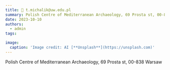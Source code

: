 ```yaml
---
title: 📧 t.michalik@uw.edu.pl
summary: Polish Centre of Mediterranean Archaeology, 69 Prosta st, 00-838 Warsaw
date: 2023-10-10
authors:
  - admin
tags:

image:
  caption: 'Image credit: AI [**Unsplash**](https://unsplash.com)'
---
```

Polish Centre of Mediterranean Archaeology, 69 Prosta st, 00-838 Warsaw
